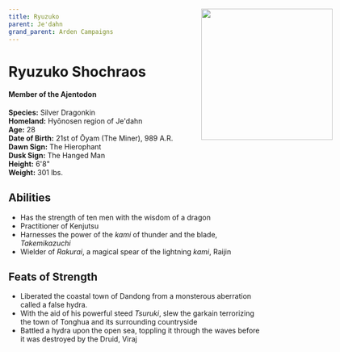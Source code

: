 ```yaml
---
title: Ryuzuko
parent: Je'dahn
grand_parent: Arden Campaigns
---
```

  
# Ryuzuko Shochraos
#### Member of the Ajentodon

<img src='https://i.imgur.com/aQ5cGft.png' style='position:absolute; top:70px; right:90px; width:260px; z-index:1000;'>

**Species:** Silver Dragonkin<br>
**Homeland:** Hyōnosen region of Je'dahn<br>
**Age:** 28<br>
**Date of Birth:** 21st of Ōyam (The Miner), 989 A.R.<br>
**Dawn Sign:** The Hierophant<br>
**Dusk Sign:** The Hanged Man<br>
**Height:** 6'8"<br>
**Weight:** 301 lbs.

## Abilities
* Has the strength of ten men with the wisdom of a dragon
* Practitioner of Kenjutsu
* Harnesses the power of the *kami* of thunder and the blade, *Takemikazuchi*
* Wielder of *Rakurai*, a magical spear of the lightning *kami*, Raijin

## Feats of Strength
* Liberated the coastal town of Dandong from a monsterous aberration called a false hydra.
* With the aid of his powerful steed *Tsuruki*, slew the garkain terrorizing the town of Tonghua and its surrounding countryside
* Battled a hydra upon the open sea, toppling it through the waves before it was destroyed by the Druid, Viraj
